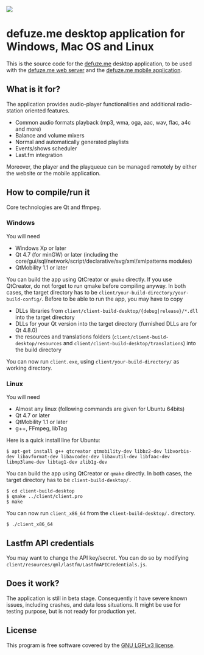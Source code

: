 ![](http://defuze.me/images/logo.png)

defuze.me desktop application for Windows, Mac OS and Linux
===========================================================

This is the source code for the [defuze.me](http://defuze.me) desktop application, to be used with the [defuze.me web server](https://github.com/defuzeme/server) and the [defuze.me mobile application](https://github.com/defuzeme/android).

What is it for?
---------------

The application provides audio-player functionalities and additional radio-station oriented features.

* Common audio formats playback (mp3, wma, oga, aac, wav, flac, a4c and more)
* Balance and volume mixers
* Normal and automatically generated playlists
* Events/shows scheduler
* Last.fm integration

Moreover, the player and the playqueue can be managed remotely by either the website or the mobile application.

How to compile/run it
---------------------

Core technologies are Qt and ffmpeg.

### Windows

You will need

* Windows Xp or later
* Qt 4.7 (for minGW) or later (including the core/gui/sql/network/script/declarative/svg/xml/xmlpatterns modules)
* QtMobility 1.1 or later

You can build the app using QtCreator or `qmake` directly. If you use QtCreator, do not forget to run qmake before compiling anyway.
In both cases, the target directory has to be `client/your-build-directory/your-build-config/`.
Before to be able to run the app, you may have to copy

* DLLs libraries from `client/client-build-desktop/{debug|release}/*.dll` into the target directory
* DLLs for your Qt version into the target directory (furnished DLLs are for Qt 4.8.0)
* the resources and translations folders (`client/client-build-desktop/resources` and `client/client-build-desktop/translations`) into the build directory

You can now run `client.exe`, using `client/your-build-directory/` as working directory.

### Linux

You will need

* Almost any linux (following commands are given for Ubuntu 64bits)
* Qt 4.7 or later
* QtMobility 1.1 or later
* g++, FFmpeg, libTag

Here is a quick install line for Ubuntu:

    $ apt-get install g++ qtcreator qtmobility-dev libbz2-dev libvorbis-dev libavformat-dev libavcodec-dev libavutil-dev libfaac-dev libmp3lame-dev libtag1-dev zlib1g-dev

You can build the app using QtCreator or `qmake` directly.
In both cases, the target directory has to be `client-build-desktop/.`

    $ cd client-build-desktop
    $ qmake ../client/client.pro
    $ make

You can now run `client_x86_64` from the `client-build-desktop/.` directory.

    $ ./client_x86_64

Lastfm API credentials
----------------------

You may want to change the API key/secret. You can do so by modifying `client/resources/qml/lastfm/LastfmAPICredentials.js`.

Does it work?
-------------

The application is still in beta stage. Consequently it have severe known issues, including crashes, and data loss situations.
It might be use for testing purpose, but is not ready for production yet.

License
-------

This program is free software covered by the [GNU LGPLv3 license](http://defuze.me/en/license).
